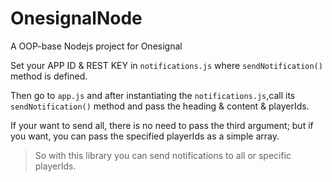 # OnesignalNode
A OOP-base Nodejs project for Onesignal

Set your APP ID & REST KEY in `notifications.js` where `sendNotification()` method is defined.

Then go to `app.js` and after instantiating the `notifications.js`,call its `sendNotification()` method and pass the heading & content & playerIds.

If your want to send all, there is no need to pass the third argument; but if you want, you can pass the specified playerIds as a simple array.

>So with this library you can send notifications to all or specific playerIds.

